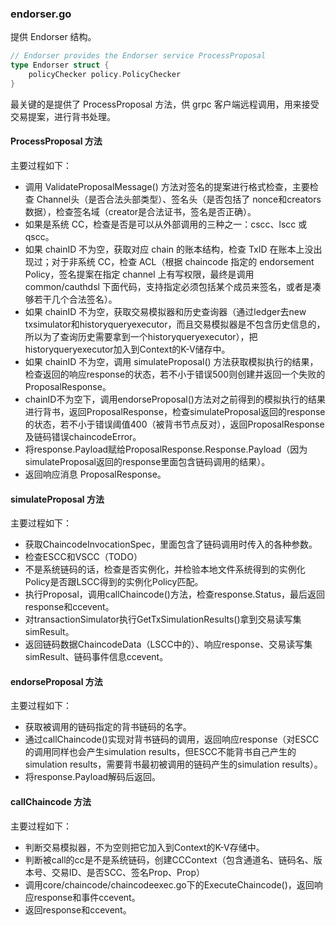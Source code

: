 ### endorser.go

提供 Endorser 结构。

```go
// Endorser provides the Endorser service ProcessProposal
type Endorser struct {
    policyChecker policy.PolicyChecker
}
```

最关键的是提供了 ProcessProposal 方法，供 grpc 客户端远程调用，用来接受交易提案，进行背书处理。

#### ProcessProposal 方法

主要过程如下：

* 调用 ValidateProposalMessage\(\) 方法对签名的提案进行格式检查，主要检查 Channel头（是否合法头部类型）、签名头（是否包括了 nonce和creators 数据），检查签名域（creator是合法证书，签名是否正确）。
* 如果是系统 CC，检查是否是可以从外部调用的三种之一：cscc、lscc 或 qscc。
* 如果 chainID 不为空，获取对应 chain 的账本结构，检查 TxID 在账本上没出现过；对于非系统 CC，检查 ACL（根据 chaincode 指定的 endorsement Policy，签名提案在指定 channel 上有写权限，最终是调用 common/cauthdsl 下面代码，支持指定必须包括某个成员来签名，或者是凑够若干几个合法签名）。
* 如果 chainID 不为空，获取交易模拟器和历史查询器（通过ledger去new txsimulator和historyqueryexecutor，而且交易模拟器是不包含历史信息的，所以为了查询历史需要拿到一个historyqueryexecutor），把historyqueryexecutor加入到Context的K-V储存中。
* 如果 chainID 不为空，调用 simulateProposal\(\) 方法获取模拟执行的结果，检查返回的响应response的状态，若不小于错误500则创建并返回一个失败的ProposalResponse。
* chainID不为空下，调用endorseProposal\(\)方法对之前得到的模拟执行的结果进行背书，返回ProposalResponse，检查simulateProposal返回的response的状态，若不小于错误阈值400（被背书节点反对），返回ProposalResponse及链码错误chaincodeError。
* 将response.Payload赋给ProposalResponse.Response.Payload（因为simulateProposal返回的response里面包含链码调用的结果）。
* 返回响应消息 ProposalResponse。

#### simulateProposal 方法

主要过程如下：

* 获取ChaincodeInvocationSpec，里面包含了链码调用时传入的各种参数。
* 检查ESCC和VSCC（TODO）
* 不是系统链码的话，检查是否实例化，并检验本地文件系统得到的实例化Policy是否跟LSCC得到的实例化Policy匹配。
* 执行Proposal，调用callChaincode\(\)方法，检查response.Status，最后返回response和ccevent。
* 对transactionSimulator执行GetTxSimulationResults\(\)拿到交易读写集simResult。
* 返回链码数据ChaincodeData（LSCC中的）、响应response、交易读写集simResult、链码事件信息ccevent。

#### endorseProposal 方法

主要过程如下：

* 获取被调用的链码指定的背书链码的名字。
* 通过callChaincode\(\)实现对背书链码的调用，返回响应response（对ESCC的调用同样也会产生simulation results，但ESCC不能背书自己产生的simulation results，需要背书最初被调用的链码产生的simulation results）。
* 将response.Payload解码后返回。

#### callChaincode 方法

主要过程如下：

* 判断交易模拟器，不为空则把它加入到Context的K-V存储中。
* 判断被call的cc是不是系统链码，创建CCContext（包含通道名、链码名、版本号、交易ID、是否SCC、签名Prop、Prop）
* 调用core/chaincode/chaincodeexec.go下的ExecuteChaincode\(\)，返回响应response和事件ccevent。
* 返回response和ccevent。


